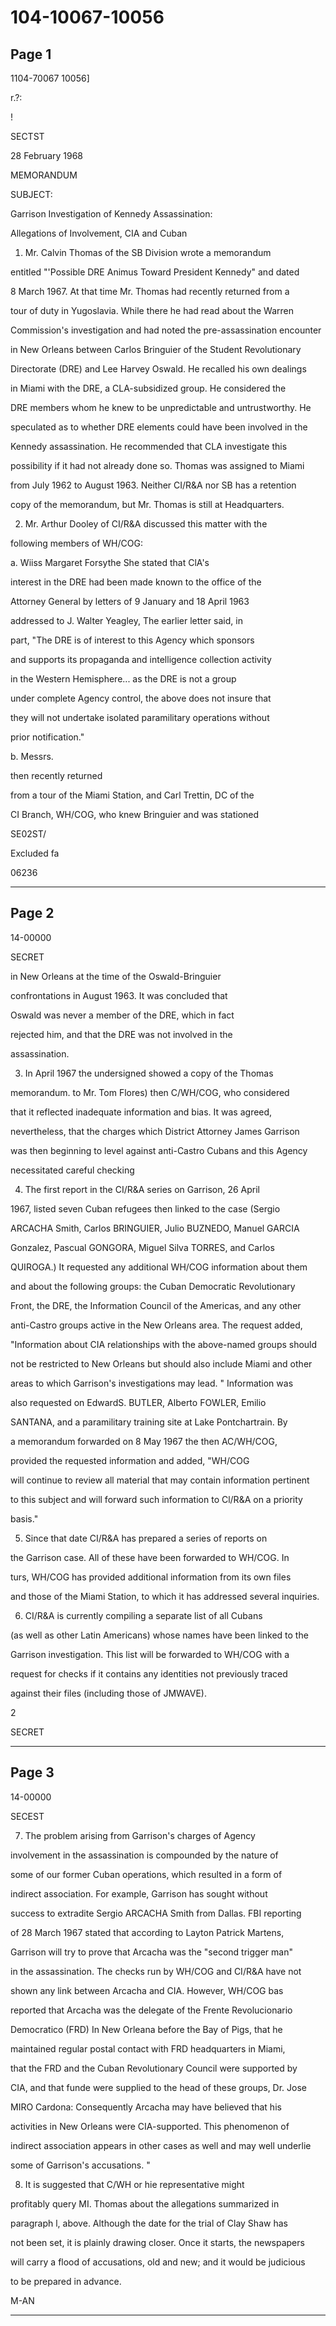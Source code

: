 # 104-10067-10056

## Page 1

1104-70067 10056]

r.?:

!

SECTST

28 February 1968

MEMORANDUM

SUBJECT:

Garrison Investigation of Kennedy Assassination:

Allegations of Involvement, CIA and Cuban

1. Mr. Calvin Thomas of the SB Division wrote a memorandum

entitled "'Possible DRE Animus Toward President Kennedy" and dated

8 March 1967. At that time Mr. Thomas had recently returned from a

tour of duty in Yugoslavia. While there he had read about the Warren

Commission's investigation and had noted the pre-assassination encounter

in New Orleans between Carlos Bringuier of the Student Revolutionary

Directorate (DRE) and Lee Harvey Oswald. He recalled his own dealings

in Miami with the DRE, a CLA-subsidized group. He considered the

DRE members whom he knew to be unpredictable and untrustworthy. He

speculated as to whether DRE elements could have been involved in the

Kennedy assassination. He recommended that CLA investigate this

possibility if it had not already done so. Thomas was assigned to Miami

from July 1962 to August 1963. Neither CI/R&A nor SB has a retention

copy of the memorandum, but Mr. Thomas is still at Headquarters.

2. Mr. Arthur Dooley of CI/R&A discussed this matter with the

following members of WH/COG:

a. Wiiss Margaret Forsythe She stated that ClA's

interest in the DRE had been made known to the office of the

Attorney General by letters of 9 January and 18 April 1963

addressed to J. Walter Yeagley, The earlier letter said, in

part, "The DRE is of interest to this Agency which sponsors

and supports its propaganda and intelligence collection activity

in the Western Hemisphere... as the DRE is not a group

under complete Agency control, the above does not insure that

they will not undertake isolated paramilitary operations without

prior notification."

b. Messrs.

then recently returned

from a tour of the Miami Station, and Carl Trettin, DC of the

CI Branch, WH/COG, who knew Bringuier and was stationed

SE02ST/

Excluded fa

06236

---

## Page 2

14-00000

SECRET

in New Orleans at the time of the Oswald-Bringuier

confrontations in August 1963. It was concluded that

Oswald was never a member of the DRE, which in fact

rejected him, and that the DRE was not involved in the

assassination.

3. In April 1967 the undersigned showed a copy of the Thomas

memorandum. to Mr. Tom Flores) then C/WH/COG, who considered

that it reflected inadequate information and bias. It was agreed,

nevertheless, that the charges which District Attorney James Garrison

was then beginning to level against anti-Castro Cubans and this Agency

necessitated careful checking

4. The first report in the CI/R&A series on Garrison, 26 April

1967, listed seven Cuban refugees then linked to the case (Sergio

ARCACHA Smith, Carlos BRINGUIER, Julio BUZNEDO, Manuel GARCIA

Gonzalez, Pascual GONGORA, Miguel Silva TORRES, and Carlos

QUIROGA.) It requested any additional WH/COG information about them

and about the following groups: the Cuban Democratic Revolutionary

Front, the DRE, the Information Council of the Americas, and any other

anti-Castro groups active in the New Orleans area. The request added,

"Information about CIA relationships with the above-named groups should

not be restricted to New Orleans but should also include Miami and other

areas to which Garrison's investigations may lead. " Information was

also requested on EdwardS. BUTLER, Alberto FOWLER, Emilio

SANTANA, and a paramilitary training site at Lake Pontchartrain. By

a memorandum forwarded on 8 May 1967 the then AC/WH/COG,

provided the requested information and added, "WH/COG

will continue to review all material that may contain information pertinent

to this subject and will forward such information to Cl/R&A on a priority

basis."

5. Since that date CI/R&A has prepared a series of reports on

the Garrison case. All of these have been forwarded to WH/COG. In

turs, WH/COG has provided additional information from its own files

and those of the Miami Station, to which it has addressed several inquiries.

6. CI/R&A is currently compiling a separate list of all Cubans

(as well as other Latin Americans) whose names have been linked to the

Garrison investigation. This list will be forwarded to WH/COG with a

request for checks if it contains any identities not previously traced

against their files (including those of JMWAVE).

2

SECRET

---

## Page 3

14-00000

SECEST

7. The problem arising from Garrison's charges of Agency

involvement in the assassination is compounded by the nature of

some of our former Cuban operations, which resulted in a form of

indirect association. For example, Garrison has sought without

success to extradite Sergio ARCACHA Smith from Dallas. FBI reporting

of 28 March 1967 stated that according to Layton Patrick Martens,

Garrison will try to prove that Arcacha was the "second trigger man"

in the assassination. The checks run by WH/COG and CI/R&A have not

shown any link between Arcacha and CIA. However, WH/COG bas

reported that Arcacha was the delegate of the Frente Revolucionario

Democratico (FRD) In New Orleana before the Bay of Pigs, that he

maintained regular postal contact with FRD headquarters in Miami,

that the FRD and the Cuban Revolutionary Council were supported by

CIA, and that funde were supplied to the head of these groups, Dr. Jose

MIRO Cardona: Consequently Arcacha may have believed that his

activities in New Orleans were CIA-supported. This phenomenon of

indirect association appears in other cases as well and may well underlie

some of Garrison's accusations. "

8. It is suggested that C/WH or hie representative might

profitably query MI. Thomas about the allegations summarized in

paragraph l, above. Although the date for the trial of Clay Shaw has

not been set, it is plainly drawing closer. Once it starts, the newspapers

will carry a flood of accusations, old and new; and it would be judicious

to be prepared in advance.

M-AN

---

